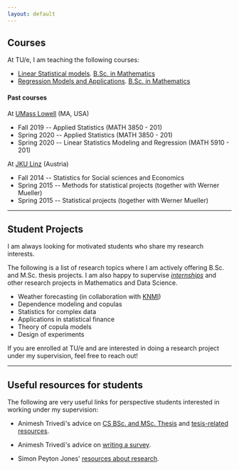 ```yaml
---
layout: default
---
```


## Courses

At TU/e, I am teaching the following courses:

* [Linear Statistical models](https://research.tue.nl/en/courses/linear-statistical-models-3). [B.Sc. in Mathematics](https://www.tue.nl/en/education/bachelor-college/bachelor-applied-mathematics)
* [Regression Models and Applications](https://research.tue.nl/nl/courses/regression-models-and-applications). [B.Sc. in Mathematics](https://www.tue.nl/en/education/bachelor-college/bachelor-applied-mathematics)

#### Past courses

At [UMass Lowell](https://www.uml.edu/sciences/mathematics/) (MA, USA)

* Fall 2019 -- Applied Statistics (MATH 3850 - 201)
* Spring 2020 -- Applied Statistics (MATH 3850 - 201)
* Spring 2020 -- Linear Statistics Modeling and Regression (MATH 5910 - 201)

At [JKU Linz](https://www.jku.at/en/institute-of-applied-statistics/) (Austria)

* Fall 2014	-- Statistics for Social sciences and Economics
* Spring 2015 -- Methods for statistical projects (together with Werner Mueller)
* Spring 2015 -- Statistical projects (together with Werner Mueller)


---

## Student Projects

I am always looking for motivated students who share my research interests.

The following is a list of research topics where I am actively offering B.Sc. and M.Sc. thesis projects. I am also happy to supervise [_internships_](https://studiegids.tue.nl/opleidingen/graduate-school/masters-programs/industrial-and-applied-mathematics0/curriculum/internship) and other research projects in Mathematics and Data Science.

* Weather forecasting (in collaboration with [KNMI](https://www.knmi.nl/home))
* Dependence modeling and copulas
* Statistics for complex data
* Applications in statistical finance
* Theory of copula models
* Design of experiments

If you are enrolled at TU/e and are interested in doing a research project under my supervision, feel free to reach out!


---

## Useful resources for students

The following are very useful links for perspective students interested in working under my supervision:

* Animesh Trivedi's advice on [CS BSc. and MSc. Thesis](https://animeshtrivedi.github.io/thesis-content-advice/) and [tesis-related resources](https://animeshtrivedi.github.io/thesis-resources/).

* Animesh Trivedi's advice on [writing a survey](https://animeshtrivedi.github.io/lit-study/).

* Simon Peyton Jones' [resources about research](https://simon.peytonjones.org/research-skills/).

<br>
